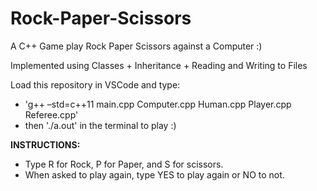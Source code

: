 # Rock-Paper-Scissors
A C++ Game play Rock Paper Scissors against a Computer :)

Implemented using Classes + Inheritance + Reading and Writing to Files

Load this repository in VSCode and type:
 - 'g++ –std=c++11 main.cpp Computer.cpp Human.cpp Player.cpp Referee.cpp' 
 - then './a.out'
in the terminal to play :)

**INSTRUCTIONS:**
- Type R for Rock, P for Paper, and S for scissors.
- When asked to play again, type YES to play again or NO to not.
